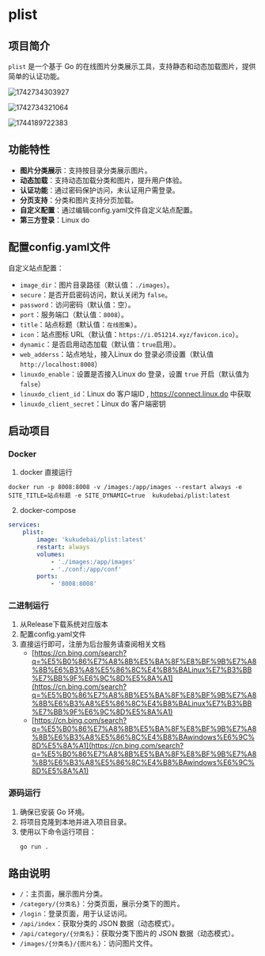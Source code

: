 # plist

## 项目简介

`plist` 是一个基于 Go 的在线图片分类展示工具，支持静态和动态加载图片，提供简单的认证功能。

![1742734303927](image/README/1742734303927.png)

![1742734321064](image/README/1742734321064.png)

![1744189722383](image/README/1744189722383.png)

## 功能特性

- **图片分类展示**：支持按目录分类展示图片。
- **动态加载**：支持动态加载分类和图片，提升用户体验。
- **认证功能**：通过密码保护访问，未认证用户需登录。
- **分页支持**：分类和图片支持分页加载。
- **自定义配置**：通过编辑config.yaml文件自定义站点配置。
- **第三方登录**：Linux do

## 配置config.yaml文件

自定义站点配置：

- `image_dir`：图片目录路径（默认值：`./images`）。
- `secure`：是否开启密码访问，默认关闭为 `false`。
- `password`：访问密码（默认值：空）。
- `port`：服务端口（默认值：`8008`）。
- `title`：站点标题（默认值：`在线图集`）。
- `icon`：站点图标 URL（默认值：`https://i.051214.xyz/favicon.ico`）。
- `dynamic`：是否启用动态加载（默认值：`true`启用）。
- `web_adderss`：站点地址，接入Linux do 登录必须设置（默认值 `http://localhost:8008`）
- `linuxdo_enable`：设置是否接入Linux do 登录，设置 `true` 开启（默认值为 `false`）
- `linuxdo_client_id`：Linux do 客户端ID , https://connect.linux.do 中获取
- `linuxdo_client_secret`：Linux do 客户端密钥

## 启动项目

### Docker

1. docker 直接运行

```shell
docker run -p 8008:8008 -v /images:/app/images --restart always -e SITE_TITLE=站点标题 -e SITE_DYNAMIC=true  kukudebai/plist:latest
```

2. docker-compose

```yaml
services:
    plist:
        image: 'kukudebai/plist:latest'
        restart: always
        volumes:
            - './images:/app/images'
            - './conf:/app/conf'
        ports:
            - '8008:8008'
```

### 二进制运行

1. 从Release下载系统对应版本
2. 配置config.yaml文件
3. 直接运行即可，注册为后台服务请查阅相关文档
   - [https://cn.bing.com/search?q=%E5%B0%86%E7%A8%8B%E5%BA%8F%E8%BF%9B%E7%A8%8B%E6%B3%A8%E5%86%8C%E4%B8%BALinux%E7%B3%BB%E7%BB%9F%E6%9C%8D%E5%8A%A1](https://cn.bing.com/search?q=%E5%B0%86%E7%A8%8B%E5%BA%8F%E8%BF%9B%E7%A8%8B%E6%B3%A8%E5%86%8C%E4%B8%BALinux%E7%B3%BB%E7%BB%9F%E6%9C%8D%E5%8A%A1)
   - [https://cn.bing.com/search?q=%E5%B0%86%E7%A8%8B%E5%BA%8F%E8%BF%9B%E7%A8%8B%E6%B3%A8%E5%86%8C%E4%B8%BAwindows%E6%9C%8D%E5%8A%A1](https://cn.bing.com/search?q=%E5%B0%86%E7%A8%8B%E5%BA%8F%E8%BF%9B%E7%A8%8B%E6%B3%A8%E5%86%8C%E4%B8%BAwindows%E6%9C%8D%E5%8A%A1)

### 源码运行

1. 确保已安装 Go 环境。
2. 将项目克隆到本地并进入项目目录。
3. 使用以下命令运行项目：
   ```sh
   go run .
   ```

## 路由说明

- `/`：主页面，展示图片分类。
- `/category/{分类名}`：分类页面，展示分类下的图片。
- `/login`：登录页面，用于认证访问。
- `/api/index`：获取分类的 JSON 数据（动态模式）。
- `/api/category/{分类名}`：获取分类下图片的 JSON 数据（动态模式）。
- `/images/{分类名}/{图片名}`：访问图片文件。
